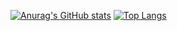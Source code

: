 [![Anurag's GitHub stats](https://github-readme-stats.vercel.app/api?username=mattix7771&show_icons=true&hide_rank=false&line_height=28
)](https://github.com/anuraghazra/github-readme-stats)
[![Top Langs](https://github-readme-stats.vercel.app/api/top-langs/?username=anuraghazra&langs_count=5&layout=compact&card_width=300)](https://github.com/anuraghazra/github-readme-stats)
